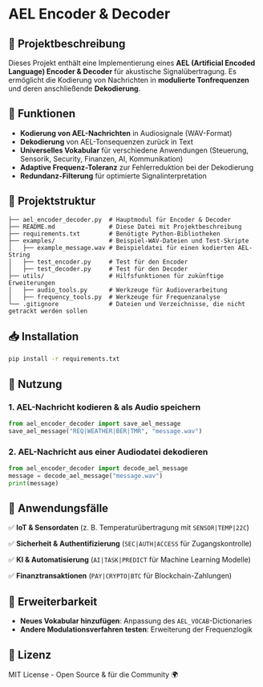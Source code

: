 # AEL Encoder & Decoder

## 📌 Projektbeschreibung
Dieses Projekt enthält eine Implementierung eines **AEL (Artificial Encoded Language) Encoder & Decoder** für akustische Signalübertragung. Es ermöglicht die Kodierung von Nachrichten in **modulierte Tonfrequenzen** und deren anschließende **Dekodierung**.

## 🚀 Funktionen
- **Kodierung von AEL-Nachrichten** in Audiosignale (WAV-Format)
- **Dekodierung** von AEL-Tonsequenzen zurück in Text
- **Universelles Vokabular** für verschiedene Anwendungen (Steuerung, Sensorik, Security, Finanzen, AI, Kommunikation)
- **Adaptive Frequenz-Toleranz** zur Fehlerreduktion bei der Dekodierung
- **Redundanz-Filterung** für optimierte Signalinterpretation

## 📂 Projektstruktur
```
├── ael_encoder_decoder.py  # Hauptmodul für Encoder & Decoder
├── README.md               # Diese Datei mit Projektbeschreibung
├── requirements.txt        # Benötigte Python-Bibliotheken
├── examples/               # Beispiel-WAV-Dateien und Test-Skripte
│   ├── example_message.wav # Beispieldatei für einen kodierten AEL-String
│   ├── test_encoder.py     # Test für den Encoder
│   ├── test_decoder.py     # Test für den Decoder
├── utils/                  # Hilfsfunktionen für zukünftige Erweiterungen
│   ├── audio_tools.py      # Werkzeuge für Audioverarbeitung
│   ├── frequency_tools.py  # Werkzeuge für Frequenzanalyse
└── .gitignore              # Dateien und Verzeichnisse, die nicht getrackt werden sollen
```

## 📥 Installation
```sh
pip install -r requirements.txt
```

## 🔧 Nutzung
### **1. AEL-Nachricht kodieren & als Audio speichern**
```python
from ael_encoder_decoder import save_ael_message
save_ael_message("REQ|WEATHER|BER|TMR", "message.wav")
```

### **2. AEL-Nachricht aus einer Audiodatei dekodieren**
```python
from ael_encoder_decoder import decode_ael_message
message = decode_ael_message("message.wav")
print(message)
```

## 🎯 Anwendungsfälle
✅ **IoT & Sensordaten** (z. B. Temperaturübertragung mit `SENSOR|TEMP|22C`)

✅ **Sicherheit & Authentifizierung** (`SEC|AUTH|ACCESS` für Zugangskontrolle)

✅ **KI & Automatisierung** (`AI|TASK|PREDICT` für Machine Learning Modelle)

✅ **Finanztransaktionen** (`PAY|CRYPTO|BTC` für Blockchain-Zahlungen)


## 🔄 Erweiterbarkeit
- **Neues Vokabular hinzufügen**: Anpassung des `AEL_VOCAB`-Dictionaries
- **Andere Modulationsverfahren testen**: Erweiterung der Frequenzlogik

## 📌 Lizenz
MIT License - Open Source & für die Community 🌍
